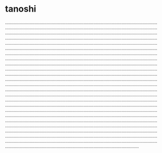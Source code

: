 # tanoshi

.............................................................................................................................................................................................................................................................................................................................................................................................................................................................................................................................................................................................................................................................................................................................................................................................................................................................................................................................................................................................................................................................................................................................................................................................................................................................................................................................................................................................................................................................................................................................................................................................................................................................................................................................................................................................................................................................................................................................................................................................................................................................................................................................................................................................................................................................................................................................................................................................................................................................................................................................................................................................................................................................................................................................................................................................................................................................................................................................................................................................................................................................................................................................................................................................................
